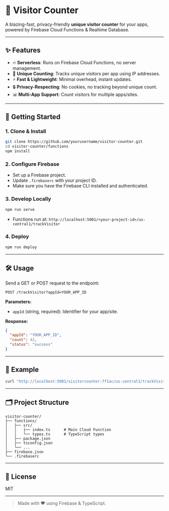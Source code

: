 # 🚦 Visitor Counter

A blazing-fast, privacy-friendly **unique visitor counter** for your apps, powered by Firebase Cloud Functions & Realtime Database.

---

## ✨ Features

- 🔥 **Serverless**: Runs on Firebase Cloud Functions, no server management.
- 👤 **Unique Counting**: Tracks unique visitors per app using IP addresses.
- ⚡ **Fast & Lightweight**: Minimal overhead, instant updates.
- 🔒 **Privacy-Respecting**: No cookies, no tracking beyond unique count.
- 📊 **Multi-App Support**: Count visitors for multiple apps/sites.

---

## 🚀 Getting Started

### 1. Clone & Install

```sh
git clone https://github.com/yourusername/visitor-counter.git
cd visitor-counter/functions
npm install
```

### 2. Configure Firebase

- Set up a Firebase project.
- Update `.firebaserc` with your project ID.
- Make sure you have the Firebase CLI installed and authenticated.

### 3. Develop Locally

```sh
npm run serve
```

- Functions run at: `http://localhost:5001/<your-project-id>/us-central1/trackVisitor`

### 4. Deploy

```sh
npm run deploy
```

---

## 🛠️ Usage

Send a GET or POST request to the endpoint:

```
POST /trackVisitor?appId=YOUR_APP_ID
```

**Parameters:**

- `appId` (string, required): Identifier for your app/site.

**Response:**

```json
{
  "appId": "YOUR_APP_ID",
  "count": 42,
  "status": "success"
}
```

---

## 🧩 Example

```sh
curl "http://localhost:5001/visitorcounter-7f1ac/us-central1/trackVisitor?appId=mywebsite"
```

---

## 🗂️ Project Structure

```
visitor-counter/
├── functions/
│   ├── src/
│   │   ├── index.ts      # Main Cloud Function
│   │   └── types.ts      # TypeScript types
│   ├── package.json
│   ├── tsconfig.json
│   └── ...
├── firebase.json
└── .firebaserc
```

---

## 📄 License

MIT

---

> Made with ❤️ using Firebase & TypeScript.
